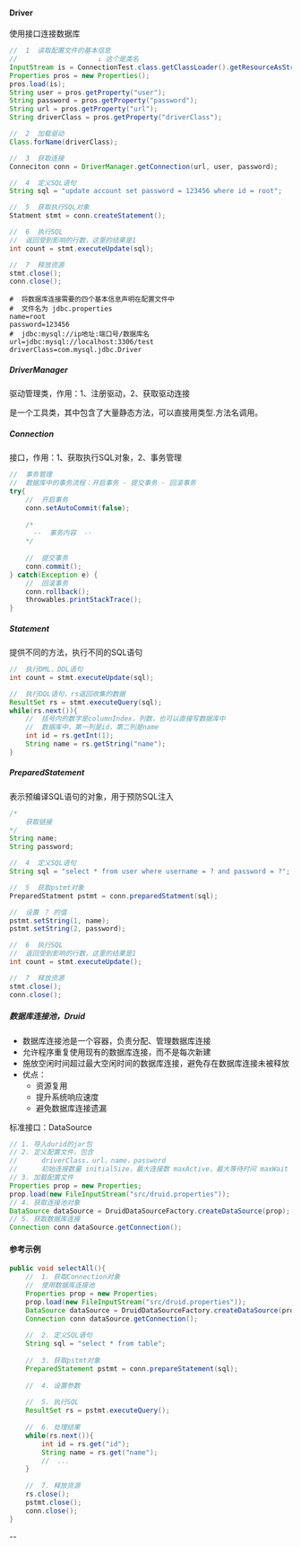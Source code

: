 #### Driver

使用接口连接数据库

```java
//  1  读取配置文件的基本信息
//                    ↓ 这个是类名
InputStream is = ConnectionTest.class.getClassLoader().getResourceAsStream("jdbc.properties");
Properties pros = new Properties();
pros.load(is);
String user = pros.getProperty("user");
String password = pros.getProperty("password");
String url = pros.getProperty("url");
String driverClass = pros.getProperty("driverClass");

//  2  加载驱动
Class.forName(driverClass);

//  3  获取连接
Conneciton conn = DriverManager.getConnection(url, user, password);

//  4  定义SQL语句
String sql = "update account set password = 123456 where id = root";

//  5  获取执行SQL对象
Statment stmt = conn.createStatement();

//  6  执行SQL
//  返回受到影响的行数，这里的结果是1
int count = stmt.executeUpdate(sql);

//  7  释放资源
stmt.close();
conn.close();
```

```properties
#  将数据库连接需要的四个基本信息声明在配置文件中
#  文件名为 jdbc.properties
name=root
password=123456
#  jdbc:mysql://ip地址:端口号/数据库名
url=jdbc:mysql://localhost:3306/test
driverClass=com.mysql.jdbc.Driver
```



##### DriverManager

驱动管理类，作用：1、注册驱动，2、获取驱动连接

是一个工具类，其中包含了大量静态方法，可以直接用类型.方法名调用。



##### Connection

接口，作用：1、获取执行SQL对象，2、事务管理

```java
//  事务管理
//  数据库中的事务流程：开启事务 - 提交事务 - 回滚事务
try{
    //  开启事务
    conn.setAutoCommit(false);
    
    /*
      --  事务内容  --
    */
    
    //  提交事务
    conn.commit();
} catch(Exception e) {
    //  回滚事务
    conn.rollback();
    throwables.printStackTrace();
}
```



##### Statement

提供不同的方法，执行不同的SQL语句

```java
//  执行DML、DDL语句
int count = stmt.executeUpdate(sql);

//  执行DQL语句，rs返回收集的数据
ResultSet rs = stmt.executeQuery(sql);
while(rs.next()){
    //  括号内的数字是columnIndex，列数，也可以直接写数据库中
    //  数据库中，第一列是id，第二列是name
    int id = rs.getInt(1);
    String name = rs.getString("name");
}
```





##### PreparedStatement

表示预编译SQL语句的对象，用于预防SQL注入

```java
/*
	获取链接
*/
String name;
String password;

//  4  定义SQL语句
String sql = "select * from user where username = ? and password = ?";

//  5  获取pstmt对象
PreparedStatment pstmt = conn.preparedStatment(sql);

//  设置 ？ 的值
pstmt.setString(1, name);
pstmt.setString(2, password);

//  6  执行SQL
//  返回受到影响的行数，这里的结果是1
int count = stmt.executeUpdate();

//  7  释放资源
stmt.close();
conn.close();
```







##### 数据库连接池，Druid

- 数据库连接池是一个容器，负责分配、管理数据库连接
- 允许程序重复使用现有的数据库连接，而不是每次新建
- 施放空闲时间超过最大空闲时间的数据库连接，避免存在数据库连接未被释放
- 优点：
  - 资源复用
  - 提升系统响应速度
  - 避免数据库连接遗漏

标准接口：DataSource

```java
// 1. 导入durid的jar包
// 2. 定义配置文件，包含
//      driverClass，url，name，password
//      初始连接数量 initialSize，最大连接数 maxActive，最大等待时间 maxWait
// 3. 加载配置文件
Properties prop = new Properties;
prop.load(new FileInputStream("src/druid.properties"));
// 4. 获取连接池对象
DataSource dataSource = DruidDataSourceFactory.createDataSource(prop);
// 5. 获取数据库连接
Connection conn dataSource.getConnection();
```





#### 参考示例

```java
public void selectAll(){
    //  1. 获取Connection对象
    //  使用数据库连接池
    Properties prop = new Properties;
    prop.load(new FileInputStream("src/druid.properties"));
    DataSource dataSource = DruidDataSourceFactory.createDataSource(prop);
    Connection conn dataSource.getConnection();
    
    //  2. 定义SQL语句
    String sql = "select * from table";
    
    //  3. 获取pstmt对象
    PreparedStatement pstmt = conn.prepareStatement(sql);
    
    //  4. 设置参数
    
    //  5. 执行SQL
    ResultSet rs = pstmt.executeQuery();
    
    //  6. 处理结果
    while(rs.next()){
        int id = rs.get("id");
        String name = rs.get("name");
        //  ...
    }
    
    //  7. 释放资源
    rs.close();
    pstmt.close();
    conn.close();
}
```



--





